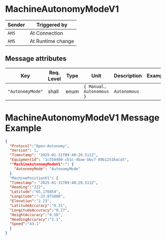 # MachineAutonomyModeV1

|Sender| Triggered by | 
|---|---|
|`AHS` |  At Connection |
|`AHS` |  At Runtime change |

## Message attributes

| Key                  | Req. Level | Type          | Unit  | Description                                             | Example   |
|-------------------------|-----------|--------------|------|---------------------------------------------------------|-----------|
| `"AutonomyMode"`           | shall     | enum      | `{ Manual, Autonomous }`  | `Autonomous`      |



# MachineAutonomyModeV1 Message Example
```json
{
  "Protocol":"Open-Autonomy",
  "Version": 1,
  "Timestamp": "2025-01-31T09:40:20.511Z",
  "EquipmentId": "1c558480-cb1c-4bae-bbc7-89b12516aca5",
  ""MachineAutonomyModeV1":": {
    "AutonomyMode": "AutonomyMode"
  }
  "MachinePositionV1": {
  "Timestamp": "2025-01-31T09:40:20.511Z",
  "Heading":"222",
  "Latitude":"65.176854",
  "Longitude":"-23.071800",
  "Elevation":"2.23",
  "LatitudeAccuracy":"0.31",
  "LongitudeAccuracy":"0.27",
  "HeightAccuracy":"0.58",
  "HeadingAccuracy":"2.1",
  "Speed":"43.1"
  }
}
```
